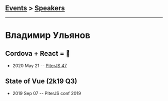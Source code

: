 ## [Events](../README.md) > [Speakers](../speakers.md)
---

# Владимир Ульянов

## Cordova + React &#x3D; 🤎
- 2020 May 21 -- [PiterJS 47](https://www.youtube.com/watch?v=pev6g_oysUs)    
## State of Vue (2k19 Q3)
- 2019 Sep 07 -- PiterJS conf 2019    
